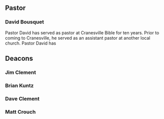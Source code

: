 ## Pastor

### David Bousquet
Pastor David has served as pastor at Cranesville Bible for ten years.  Prior to coming to Cranesville, he served as an assistant pastor at another local church.  Pastor David has 

## Deacons

### Jim Clement

### Brian Kuntz

### Dave Clement

### Matt Crouch


